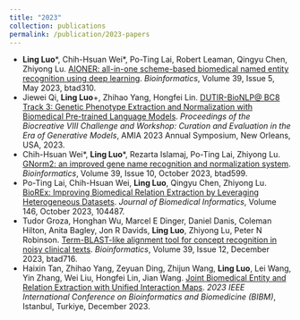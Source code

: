 ```yaml
---
title: "2023"
collection: publications
permalink: /publication/2023-papers
---
```


- **Ling Luo**\*, Chih-Hsuan Wei\*, Po-Ting Lai, Robert Leaman, Qingyu Chen, Zhiyong Lu. [AIONER: all-in-one scheme-based biomedical named entity recognition using deep learning](https://doi.org/10.1093/bioinformatics/btad310). *Bioinformatics*, Volume 39, Issue 5, May 2023, btad310.
- Jiewei Qi, **Ling Luo**\+, Zhihao Yang, Hongfei Lin. [DUTIR-BioNLP@ BC8 Track 3: Genetic Phenotype Extraction and Normalization with Biomedical Pre-trained Language Models](https://doi.org/10.5281/zenodo.10104756). *Proceedings of the Biocreative VIII Challenge and Workshop: Curation and Evaluation in the Era of Generative Models*, AMIA 2023 Annual Symposium, New Orleans, USA, 2023.
- Chih-Hsuan Wei\*, **Ling Luo**\*, Rezarta Islamaj, Po-Ting Lai, Zhiyong Lu. [GNorm2: an improved gene name recognition and normalization system](https://doi.org/10.1093/bioinformatics/btad599). *Bioinformatics*, Volume 39, Issue 10, October 2023, btad599.
- Po-Ting Lai, Chih-Hsuan Wei, **Ling Luo**, Qingyu Chen, Zhiyong Lu. [BioREx: Improving Biomedical Relation Extraction by Leveraging Heterogeneous Datasets](https://doi.org/10.1016/j.jbi.2023.104487). *Journal of Biomedical Informatics*, Volume 146, October 2023, 104487.
- Tudor Groza, Honghan Wu, Marcel E Dinger, Daniel Danis, Coleman Hilton, Anita Bagley, Jon R Davids, **Ling Luo**, Zhiyong Lu, Peter N Robinson. [Term-BLAST-like alignment tool for concept recognition in noisy clinical texts](https://doi.org/10.1093/bioinformatics/btad716). *Bioinformatics*, Volume 39, Issue 12, December 2023, btad716.
- Haixin Tan, Zhihao Yang, Zeyuan Ding, Zhijun Wang, **Ling Luo**, Lei Wang, Yin Zhang, Wei Liu, Hongfei Lin, Jian Wang. [Joint Biomedical Entity and Relation Extraction with Unified Interaction Maps](https://doi.org/10.1109/BIBM58861.2023.10385642). *2023 IEEE International Conference on Bioinformatics and Biomedicine (BIBM)*, Istanbul, Turkiye, December 2023.